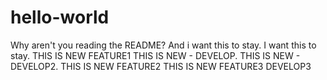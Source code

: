 # hello-world
Why aren't you reading the README?
And i want this to stay.
I want this to stay.
THIS IS NEW FEATURE1
THIS IS NEW - DEVELOP.
THIS IS NEW - DEVELOP2.
THIS IS NEW FEATURE2
THIS IS NEW FEATURE3
DEVELOP3

